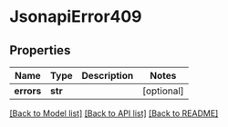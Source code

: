 # JsonapiError409



## Properties
Name | Type | Description | Notes
------------ | ------------- | ------------- | -------------
**errors** | **str** |  | [optional] 

[[Back to Model list]](../README.md#documentation-for-models) [[Back to API list]](../README.md#documentation-for-api-endpoints) [[Back to README]](../README.md)


